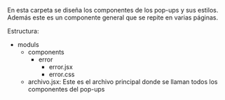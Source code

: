 En esta carpeta se diseña los componentes de los pop-ups y sus estilos. Además este es un componente general que se repite en varias páginas.

Estructura:

* moduls
  * components
    * error
      * error.jsx
      * error.css
  * archivo.jsx: Este es el archivo principal donde se llaman todos los componentes del pop-ups
